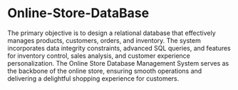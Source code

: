 # Online-Store-DataBase
The primary objective is to design a relational database that effectively manages products, customers, orders, and inventory. The system incorporates data integrity constraints, advanced SQL queries, and features for inventory control, sales analysis, and customer experience personalization.  The Online Store Database Management System serves as the backbone of the online store, ensuring smooth operations and delivering a delightful shopping experience for customers.
